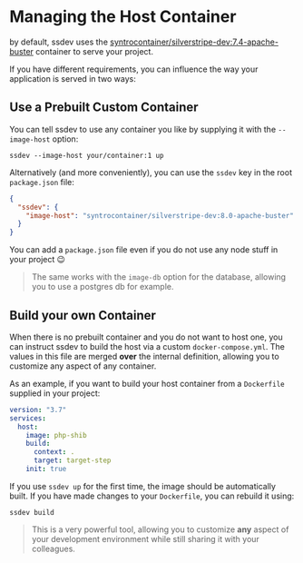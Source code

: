 # Managing the Host Container

by default, ssdev uses the [syntrocontainer/silverstripe-dev:7.4-apache-buster](https://hub.docker.com/r/syntrocontainer/silverstripe-dev/tags)
container to serve your project.

If you have different requirements, you can influence the way your application
is served in two ways:

## Use a Prebuilt Custom Container
You can tell ssdev to use any container you like by supplying it with the `--image-host`
option:
```
ssdev --image-host your/container:1 up
```
Alternatively (and more conveniently), you can use the `ssdev` key in the root `package.json`
file:
```json
{
  "ssdev": {
    "image-host": "syntrocontainer/silverstripe-dev:8.0-apache-buster"
  }
}
```
You can add a `package.json` file even if you do not use any node stuff in your project 😉
> The same works with the `image-db` option for the database, allowing you to use
> a postgres db for example.

## Build your own Container
When there is no prebuilt container and you do not want to host one, you can
instruct ssdev to build the host via a custom `docker-compose.yml`. The values
in this file are merged **over** the internal definition, allowing you
to customize any aspect of any container.

As an example, if you want to build your host container from a `Dockerfile`
supplied in your project:

```yml
version: "3.7"
services:
  host:
    image: php-shib
    build:
      context: .
      target: target-step
    init: true
```

If you use `ssdev up` for the first time, the image should be automatically
built. If you have made changes to your `Dockerfile`, you can rebuild it using:
```
ssdev build
```

> This is a very powerful tool, allowing you to customize **any** aspect of your
> development environment while still sharing it with your colleagues.
